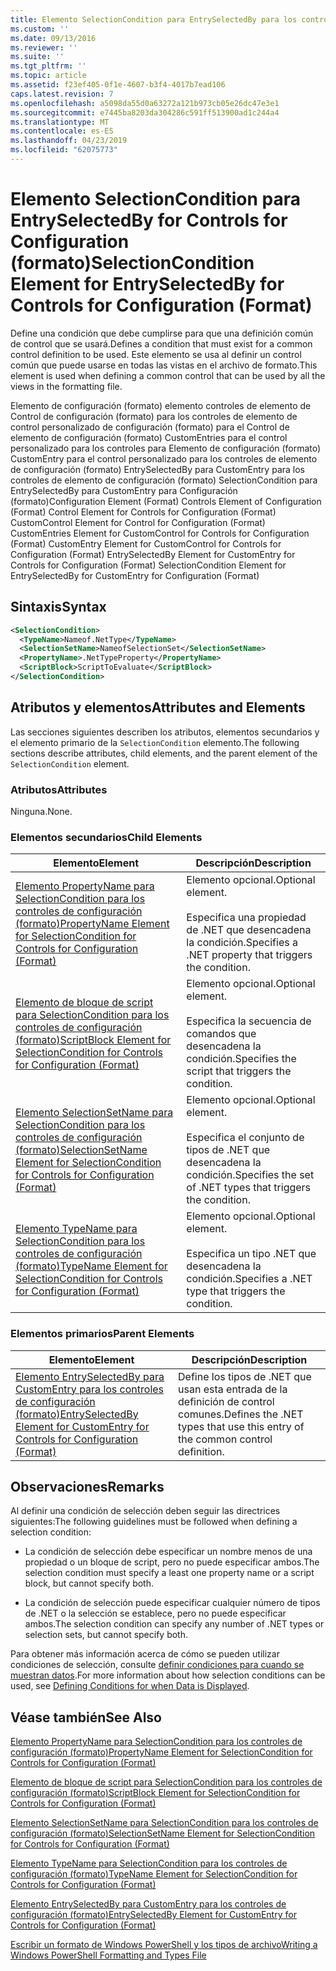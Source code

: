 ```yaml
---
title: Elemento SelectionCondition para EntrySelectedBy para los controles de configuración (formato) | Microsoft Docs
ms.custom: ''
ms.date: 09/13/2016
ms.reviewer: ''
ms.suite: ''
ms.tgt_pltfrm: ''
ms.topic: article
ms.assetid: f23ef405-0f1e-4607-b3f4-4017b7ead106
caps.latest.revision: 7
ms.openlocfilehash: a5098da55d0a63272a121b973cb05e26dc47e3e1
ms.sourcegitcommit: e7445ba8203da304286c591ff513900ad1c244a4
ms.translationtype: MT
ms.contentlocale: es-ES
ms.lasthandoff: 04/23/2019
ms.locfileid: "62075773"
---
```

# <a name="selectioncondition-element-for-entryselectedby-for-controls-for-configuration-format"></a><span data-ttu-id="e0184-102">Elemento SelectionCondition para EntrySelectedBy for Controls for Configuration (formato)</span><span class="sxs-lookup"><span data-stu-id="e0184-102">SelectionCondition Element for EntrySelectedBy for Controls for Configuration (Format)</span></span>

<span data-ttu-id="e0184-103">Define una condición que debe cumplirse para que una definición común de control que se usará.</span><span class="sxs-lookup"><span data-stu-id="e0184-103">Defines a condition that must exist for a common control definition to be used.</span></span> <span data-ttu-id="e0184-104">Este elemento se usa al definir un control común que puede usarse en todas las vistas en el archivo de formato.</span><span class="sxs-lookup"><span data-stu-id="e0184-104">This element is used when defining a common control that can be used by all the views in the formatting file.</span></span>

<span data-ttu-id="e0184-105">Elemento de configuración (formato) elemento controles de elemento de Control de configuración (formato) para los controles de elemento de control personalizado de configuración (formato) para el Control de elemento de configuración (formato) CustomEntries para el control personalizado para los controles para Elemento de configuración (formato) CustomEntry para el control personalizado para los controles de elemento de configuración (formato) EntrySelectedBy para CustomEntry para los controles de elemento de configuración (formato) SelectionCondition para EntrySelectedBy para CustomEntry para Configuración (formato)</span><span class="sxs-lookup"><span data-stu-id="e0184-105">Configuration Element (Format) Controls Element of Configuration (Format) Control Element for Controls for Configuration (Format) CustomControl Element for Control for Configuration (Format) CustomEntries Element for CustomControl for Controls for Configuration (Format) CustomEntry Element for CustomControl for Controls for Configuration (Format) EntrySelectedBy Element for CustomEntry for Controls for Configuration (Format) SelectionCondition Element for EntrySelectedBy for CustomEntry for Configuration (Format)</span></span>

## <a name="syntax"></a><span data-ttu-id="e0184-106">Sintaxis</span><span class="sxs-lookup"><span data-stu-id="e0184-106">Syntax</span></span>

```xml
<SelectionCondition>
  <TypeName>Nameof.NetType</TypeName>
  <SelectionSetName>NameofSelectionSet</SelectionSetName>
  <PropertyName>.NetTypeProperty</PropertyName>
  <ScriptBlock>ScriptToEvaluate</ScriptBlock>
</SelectionCondition>
```

## <a name="attributes-and-elements"></a><span data-ttu-id="e0184-107">Atributos y elementos</span><span class="sxs-lookup"><span data-stu-id="e0184-107">Attributes and Elements</span></span>

<span data-ttu-id="e0184-108">Las secciones siguientes describen los atributos, elementos secundarios y el elemento primario de la `SelectionCondition` elemento.</span><span class="sxs-lookup"><span data-stu-id="e0184-108">The following sections describe attributes, child elements, and the parent element of the `SelectionCondition` element.</span></span>

### <a name="attributes"></a><span data-ttu-id="e0184-109">Atributos</span><span class="sxs-lookup"><span data-stu-id="e0184-109">Attributes</span></span>

<span data-ttu-id="e0184-110">Ninguna.</span><span class="sxs-lookup"><span data-stu-id="e0184-110">None.</span></span>

### <a name="child-elements"></a><span data-ttu-id="e0184-111">Elementos secundarios</span><span class="sxs-lookup"><span data-stu-id="e0184-111">Child Elements</span></span>

|<span data-ttu-id="e0184-112">Elemento</span><span class="sxs-lookup"><span data-stu-id="e0184-112">Element</span></span>|<span data-ttu-id="e0184-113">Descripción</span><span class="sxs-lookup"><span data-stu-id="e0184-113">Description</span></span>|
|-------------|-----------------|
|[<span data-ttu-id="e0184-114">Elemento PropertyName para SelectionCondition para los controles de configuración (formato)</span><span class="sxs-lookup"><span data-stu-id="e0184-114">PropertyName Element for SelectionCondition for Controls for Configuration (Format)</span></span>](./propertyname-element-for-selectioncondition-for-controls-for-configuration-format.md)|<span data-ttu-id="e0184-115">Elemento opcional.</span><span class="sxs-lookup"><span data-stu-id="e0184-115">Optional element.</span></span><br /><br /> <span data-ttu-id="e0184-116">Especifica una propiedad de .NET que desencadena la condición.</span><span class="sxs-lookup"><span data-stu-id="e0184-116">Specifies a .NET property that triggers the condition.</span></span>|
|[<span data-ttu-id="e0184-117">Elemento de bloque de script para SelectionCondition para los controles de configuración (formato)</span><span class="sxs-lookup"><span data-stu-id="e0184-117">ScriptBlock Element for SelectionCondition for Controls for Configuration (Format)</span></span>](./scriptblock-element-for-selectioncondition-for-controls-for-configuration-format.md)|<span data-ttu-id="e0184-118">Elemento opcional.</span><span class="sxs-lookup"><span data-stu-id="e0184-118">Optional element.</span></span><br /><br /> <span data-ttu-id="e0184-119">Especifica la secuencia de comandos que desencadena la condición.</span><span class="sxs-lookup"><span data-stu-id="e0184-119">Specifies the script that triggers the condition.</span></span>|
|[<span data-ttu-id="e0184-120">Elemento SelectionSetName para SelectionCondition para los controles de configuración (formato)</span><span class="sxs-lookup"><span data-stu-id="e0184-120">SelectionSetName Element for SelectionCondition for Controls for Configuration (Format)</span></span>](./selectionsetname-element-for-selectioncondition-for-controls-for-configuration-format.md)|<span data-ttu-id="e0184-121">Elemento opcional.</span><span class="sxs-lookup"><span data-stu-id="e0184-121">Optional element.</span></span><br /><br /> <span data-ttu-id="e0184-122">Especifica el conjunto de tipos de .NET que desencadena la condición.</span><span class="sxs-lookup"><span data-stu-id="e0184-122">Specifies the set of .NET types that triggers the condition.</span></span>|
|[<span data-ttu-id="e0184-123">Elemento TypeName para SelectionCondition para los controles de configuración (formato)</span><span class="sxs-lookup"><span data-stu-id="e0184-123">TypeName Element for SelectionCondition for Controls for Configuration (Format)</span></span>](./typename-element-for-selectioncondition-for-controls-for-configuration-format.md)|<span data-ttu-id="e0184-124">Elemento opcional.</span><span class="sxs-lookup"><span data-stu-id="e0184-124">Optional element.</span></span><br /><br /> <span data-ttu-id="e0184-125">Especifica un tipo .NET que desencadena la condición.</span><span class="sxs-lookup"><span data-stu-id="e0184-125">Specifies a .NET type that triggers the condition.</span></span>|

### <a name="parent-elements"></a><span data-ttu-id="e0184-126">Elementos primarios</span><span class="sxs-lookup"><span data-stu-id="e0184-126">Parent Elements</span></span>

|<span data-ttu-id="e0184-127">Elemento</span><span class="sxs-lookup"><span data-stu-id="e0184-127">Element</span></span>|<span data-ttu-id="e0184-128">Descripción</span><span class="sxs-lookup"><span data-stu-id="e0184-128">Description</span></span>|
|-------------|-----------------|
|[<span data-ttu-id="e0184-129">Elemento EntrySelectedBy para CustomEntry para los controles de configuración (formato)</span><span class="sxs-lookup"><span data-stu-id="e0184-129">EntrySelectedBy Element for CustomEntry for Controls for Configuration (Format)</span></span>](./entryselectedby-element-for-customentry-for-controls-for-configuration-format.md)|<span data-ttu-id="e0184-130">Define los tipos de .NET que usan esta entrada de la definición de control comunes.</span><span class="sxs-lookup"><span data-stu-id="e0184-130">Defines the .NET types that use this entry of the common control definition.</span></span>|

## <a name="remarks"></a><span data-ttu-id="e0184-131">Observaciones</span><span class="sxs-lookup"><span data-stu-id="e0184-131">Remarks</span></span>

<span data-ttu-id="e0184-132">Al definir una condición de selección deben seguir las directrices siguientes:</span><span class="sxs-lookup"><span data-stu-id="e0184-132">The following guidelines must be followed when defining a selection condition:</span></span>

- <span data-ttu-id="e0184-133">La condición de selección debe especificar un nombre menos de una propiedad o un bloque de script, pero no puede especificar ambos.</span><span class="sxs-lookup"><span data-stu-id="e0184-133">The selection condition must specify a least one property name or a script block, but cannot specify both.</span></span>

- <span data-ttu-id="e0184-134">La condición de selección puede especificar cualquier número de tipos de .NET o la selección se establece, pero no puede especificar ambos.</span><span class="sxs-lookup"><span data-stu-id="e0184-134">The selection condition can specify any number of .NET types or selection sets, but cannot specify both.</span></span>

<span data-ttu-id="e0184-135">Para obtener más información acerca de cómo se pueden utilizar condiciones de selección, consulte [definir condiciones para cuando se muestran datos](./defining-conditions-for-displaying-data.md).</span><span class="sxs-lookup"><span data-stu-id="e0184-135">For more information about how selection conditions can be used, see [Defining Conditions for when Data is Displayed](./defining-conditions-for-displaying-data.md).</span></span>

## <a name="see-also"></a><span data-ttu-id="e0184-136">Véase también</span><span class="sxs-lookup"><span data-stu-id="e0184-136">See Also</span></span>

[<span data-ttu-id="e0184-137">Elemento PropertyName para SelectionCondition para los controles de configuración (formato)</span><span class="sxs-lookup"><span data-stu-id="e0184-137">PropertyName Element for SelectionCondition for Controls for Configuration (Format)</span></span>](./propertyname-element-for-selectioncondition-for-controls-for-configuration-format.md)

[<span data-ttu-id="e0184-138">Elemento de bloque de script para SelectionCondition para los controles de configuración (formato)</span><span class="sxs-lookup"><span data-stu-id="e0184-138">ScriptBlock Element for SelectionCondition for Controls for Configuration (Format)</span></span>](./scriptblock-element-for-selectioncondition-for-controls-for-configuration-format.md)

[<span data-ttu-id="e0184-139">Elemento SelectionSetName para SelectionCondition para los controles de configuración (formato)</span><span class="sxs-lookup"><span data-stu-id="e0184-139">SelectionSetName Element for SelectionCondition for Controls for Configuration (Format)</span></span>](./selectionsetname-element-for-selectioncondition-for-controls-for-configuration-format.md)

[<span data-ttu-id="e0184-140">Elemento TypeName para SelectionCondition para los controles de configuración (formato)</span><span class="sxs-lookup"><span data-stu-id="e0184-140">TypeName Element for SelectionCondition for Controls for Configuration (Format)</span></span>](./typename-element-for-selectioncondition-for-controls-for-configuration-format.md)

[<span data-ttu-id="e0184-141">Elemento EntrySelectedBy para CustomEntry para los controles de configuración (formato)</span><span class="sxs-lookup"><span data-stu-id="e0184-141">EntrySelectedBy Element for CustomEntry for Controls for Configuration (Format)</span></span>](./entryselectedby-element-for-customentry-for-controls-for-configuration-format.md)

[<span data-ttu-id="e0184-142">Escribir un formato de Windows PowerShell y los tipos de archivo</span><span class="sxs-lookup"><span data-stu-id="e0184-142">Writing a Windows PowerShell Formatting and Types File</span></span>](./writing-a-powershell-formatting-file.md)
